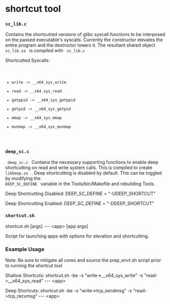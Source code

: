 # shortcut tool

### <code>sc_lib.c</code>

Contains the shortcutted versions of glibc syscall functions to be interposed on the passed executable's syscalls. Currently the constructor elevates the entire program and the destructor lowers it. The resultant shared object <code> sc_lib.so </code> is compiled with <code> sc_lib.c </code>

Shortcutted Syscalls:
<code>
- write -> __x64_sys_write
- read -> __x64_sys_read
- getppid -> __x64_sys_getppid
- getpid -> __x64_sys_getpid
- mmap -> __x64_sys_mmap
- munmap -> __x64_sys_munmap
</code>

### <code>deep_sc.c</code>
<code> deep_sc.c </code> Contains the necessary supporting functions to enable deep shortcutting on read and write system calls. This is compiled to create <code> libDeep.so </code> . Deep shortcutting is disabled by default. This can be toggled by modifying the <code> DEEP_SC_DEFINE </code> variable in the Tools/bin/Makefile and rebuilding Tools.  

  Deep Shortcutting Disabled:
  DEEP_SC_DEFINE = "-UDEEP_SHORTCUT"
  
  Deep Shortcutting Enabled:
  DEEP_SC_DEFINE = "-DDEEP_SHORTCUT"

### <code>shortcut.sh </code>

  shortcut.sh [args] --- \<app\> [app args]

  Script for launching apps with options for elevation and shortcutting.
  
### Example Usage
  Note: Be sure to mitigate all cores and source the prep_envt.sh script prior to running the shortcut tool
  
  Shallow Shortcuts:
  shortcut.sh -be -s "write->__x64_sys_write" -s "read->__x64_sys_read" --- \<app\>
  
  Deep Shortcuts:
  shortcut.sh -be -s "write->tcp_sendmsg" -s "read->tcp_recvmsg" --- \<app\> 
